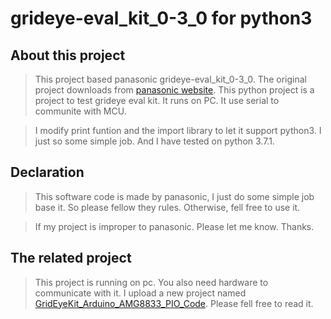# grideye-eval_kit_0-3_0 for python3
## About this project
>This project based panasonic grideye-eval_kit_0-3_0. The original project downloads from [panasonic website](https://eu.industrial.panasonic.com/grideye-evalkit). This python project is a project to test grideye eval kit.
It runs on PC. It use serial to communite with MCU.

>I modify print funtion and the import library to let it support python3. I just so some simple job. And I have tested on python 3.7.1.

## Declaration
>This software code is made by panasonic, I just do some simple job base it. So please fellow they rules. Otherwise, fell free to use it.

>If my project is improper to panasonic. Please let me know. Thanks. 

## The related project
>This project is running on pc. You also need hardware to communicate with it. I upload a new project named [GridEyeKit_Arduino_AMG8833_PIO_Code](https://github.com/watershade/GridEyeKit_Arduino_AMG8833_PIO_Code). Please fell free to read it.
